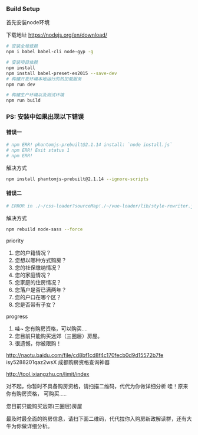 
### Build Setup

首先安装node环境

下载地址 https://nodejs.org/en/download/

``` bash
# 安装全局依赖
npm i babel babel-cli node-gyp -g

# 安装项目依赖
npm install
npm install babel-preset-es2015 --save-dev
# 构建开发环境本地运行的热加载服务
npm run dev

# 构建生产环境以及测试环境
npm run build

```


### PS: 安装中如果出现以下错误

#### 错误一
``` bash
# npm ERR! phantomjs-prebuilt@2.1.14 install: `node install.js`
# npm ERR! Exit status 1
# npm ERR!
```
解决方式

``` bash
npm install phantomjs-prebuilt@2.1.14 --ignore-scripts
```

#### 错误二
``` bash
# ERROR in ./~/css-loader?sourceMap!./~/vue-loader/lib/style-rewriter.js?id=data-v-2406a849&scoped=true!./~/sass-loader/lib/loader.js?sourceMap!./~/vue-loader/lib/selector.js?type=styles&index=0
```
解决方式
``` bash
npm rebuild node-sass --force
```


priority
1. 您的户籍情况？
2. 您想以哪种方式购房？
3. 您的社保缴纳情况？
4. 您的家庭情况？
5. 您家庭的住房情况？
6. 您落户是否已满两年？
7. 您的户口在哪个区？
8. 您是否带有子女？

progress
1. 哇~ 您有购房资格，可以购买....
2. 您目前只能购买远郊（三圈层）房屋。
3. 很遗憾，你被限购！

http://naotu.baidu.com/file/cd8bf1cd8f4c170fecb0d9d15572b7fe
isy5288201qaz2wsX
成都购房资格查询神器

http://tool.ixiangzhu.cn/limit/index

对不起，你暂时不具备购房资格，请扫描二维码，代代为你做详细分析
哇！原来你有购房资格， 可购买.....

您目前只能购买远郊(三圈层)房屋

最及时最全面的购房信息，请扫下面二维码，代代拉你入购房新政解读群，还有大牛为你做详细分析。